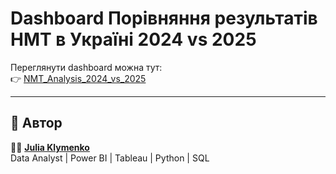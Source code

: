 
# Dashboard Порівняння результатів НМТ в Україні 2024 vs 2025

Переглянути dashboard можна тут:  
👉 [NMT_Analysis_2024_vs_2025](https://public.tableau.com/app/profile/yuliia.klymenko/viz/NMT_Analysis_Final_project_16_10/2024vs2025)

---

## 📌 Автор

👩‍💻 **[Julia Klymenko](https://www.linkedin.com/in/)**  
Data Analyst | Power BI | Tableau | Python | SQL  
